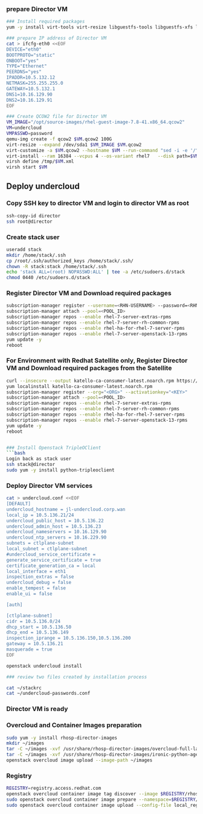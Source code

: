 
### prepare Director VM
```bash
### Install required packages 
yum -y install virt-tools virt-resize libguestfs-tools libguestfs-xfs libvirt-client virt-install

### prepare IP address of Director VM
cat > ifcfg-eth0 <<EOF
DEVICE="eth0"
BOOTPROTO="static"
ONBOOT="yes"
TYPE="Ethernet"
PEERDNS="yes"
IPADDR=10.5.132.12 
NETMASK=255.255.255.0
GATEWAY=10.5.132.1
DNS1=10.16.129.90
DNS2=10.16.129.91
EOF

### Create QCOW2 file for Director VM
VM_IMAGE="/opt/source-images/rhel-guest-image-7.8-41.x86_64.qcow2"
VM=undercloud
VMPASSWD=password
qemu-img create -f qcow2 $VM.qcow2 100G
virt-resize --expand /dev/sda1 $VM_IMAGE $VM.qcow2
virt-customize -a $VM.qcow2 --hostname $VM --run-command "sed -i -e '/^PermitRootLogin/s/^.*$/PermitRootLogin yes/' /etc/ssh/sshd_config" --copy-in ifcfg-eth0:/etc/sysconfig/network-scripts --root-password password:$VMPASSWD --uninstall cloud-init --selinux-relabel
virt-install --ram 16384 --vcpus 4 --os-variant rhel7   --disk path=$VM.qcow2,device=disk,bus=virtio,format=qcow2   --import --noautoconsole --graphics vnc,listen=0.0.0.0  --network bridge=br0 --network bridge:br1 --name $VM  --cpu host,+vmx   --dry-run --print-xml > /tmp/$VM.xml
virsh define /tmp/$VM.xml
virsh start $VM
```

## Deploy undercloud
### Copy SSH key to director VM and login to director VM as root
```bash
ssh-copy-id director
ssh root@director
```

### Create stack user 
```bash
useradd stack
mkdir /home/stack/.ssh
cp /root/.ssh/authorized_keys /home/stack/.ssh/
chown -R stack:stack /home/stack/.ssh
echo 'stack ALL=(root) NOPASSWD:ALL' | tee -a /etc/sudoers.d/stack
chmod 0440 /etc/sudoers.d/stack
```



### Register Director VM and Download required packages
```bash
subscription-manager register --username=<RHN-USERNAME> --password=<RHN-PASSWORD>
subscription-manager attach --pool=<POOL_ID>
subscription-manager repos --enable rhel-7-server-extras-rpms
subscription-manager repos --enable rhel-7-server-rh-common-rpms
subscription-manager repos --enable rhel-ha-for-rhel-7-server-rpms
subscription-manager repos --enable rhel-7-server-openstack-13-rpms
yum update -y
reboot

```

### For Environment with Redhat Satellite only, Register Director VM and Download required packages from the Satellite
```bash
curl --insecure --output katello-ca-consumer-latest.noarch.rpm https://<SATELLITE>/pub/katello-ca-consumer-latest.noarch.rpm
yum localinstall katello-ca-consumer-latest.noarch.rpm
subscription-manager register --org="<ORG>" --activationkey="<KEY>"
subscription-manager attach --pool=<POOL_ID>
subscription-manager repos --enable rhel-7-server-extras-rpms
subscription-manager repos --enable rhel-7-server-rh-common-rpms
subscription-manager repos --enable rhel-ha-for-rhel-7-server-rpms
subscription-manager repos --enable rhel-7-server-openstack-13-rpms
yum update -y
reboot


### Install Openstack TripleOClient
```bash
Login back as stack user
ssh stack@director
sudo yum -y install python-tripleoclient
```

### Deploy Director VM services
```bash
cat > undercloud.conf <<EOF
[DEFAULT]
undercloud_hostname = jl-undercloud.corp.wan
local_ip = 10.5.136.21/24
undercloud_public_host = 10.5.136.22
undercloud_admin_host = 10.5.136.23
undercloud_nameservers = 10.16.129.90
undercloud_ntp_servers = 10.16.229.90
subnets = ctlplane-subnet
local_subnet = ctlplane-subnet
#undercloud_service_certificate =
generate_service_certificate = true
certificate_generation_ca = local
local_interface = eth1
inspection_extras = false
undercloud_debug = false
enable_tempest = false
enable_ui = false

[auth]

[ctlplane-subnet]
cidr = 10.5.136.0/24
dhcp_start = 10.5.136.50
dhcp_end = 10.5.136.149
inspection_iprange = 10.5.136.150,10.5.136.200
gateway = 10.5.136.21
masquerade = true
EOF

openstack undercloud install

### review two files created by installation process

cat ~/stackrc
cat ~/undercloud-passwords.conf

```

### Director VM is ready
### Overcloud and Container Images preparation
```bash
sudo yum -y install rhosp-director-images
mkdir ~/images
tar -C ~/images -xvf /usr/share/rhosp-director-images/overcloud-full-latest.tar
tar -C ~/images -xvf /usr/share/rhosp-director-images/ironic-python-agent-latest.tar
openstack overcloud image upload --image-path ~/images
```
### Registry
```bash
REGISTRY=registry.access.redhat.com
openstack overcloud container image tag discover --image $REGISTRY/rhosp13/openstack-base --tag-from-label {version}-{release}
sudo openstack overcloud container image prepare --namespace=$REGISTRY/rhosp13 --push-destination=10.5.136.21:8787  --tag=13.0 --tag-from-label {version}-{release} -e /usr/share/openstack-tripleo-heat-templates/environments/services/neutron-sriov.yaml -e /usr/share/openstack-tripleo-heat-templates/environments/docker.yaml -e /usr/share/openstack-tripleo-heat-templates/environments/docker-ha.yaml -e /usr/share/openstack-tripleo-heat-templates/environments/services/neutron-ovs-dpdk.yaml --output-env-file overcloud_images.yaml --output-images-file local_registry_images.yaml
sudo openstack overcloud container image upload --config-file local_registry_images.yaml --verbose
